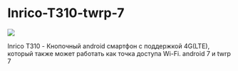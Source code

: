 # Inrico-T310-twrp-7
<a target="_blank" href="https://radikal.ru"><img src="https://c.radikal.ru/c39/2106/f7/d8e93a4337a8.jpg" /></a>

Inrico T310 - Кнопочный android смартфон с поддержкой 4G(LTE), который также может работать как точка доступа Wi-Fi.
android 7 и twrp 7
